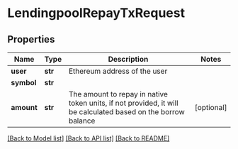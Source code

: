 # LendingpoolRepayTxRequest

## Properties
Name | Type | Description | Notes
------------ | ------------- | ------------- | -------------
**user** | **str** | Ethereum address of the user | 
**symbol** | **str** |  | 
**amount** | **str** | The amount to repay in native token units, if not provided, it will be calculated based on the borrow balance | [optional] 

[[Back to Model list]](../README.md#documentation-for-models) [[Back to API list]](../README.md#documentation-for-api-endpoints) [[Back to README]](../README.md)


